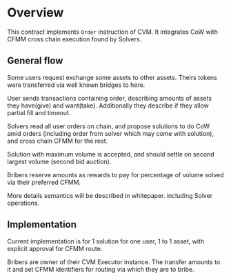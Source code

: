 # Overview

This contract implements `Order` instruction of CVM.
It integrates CoW with CFMM cross chain execution found by Solvers.

## General flow


Some users request exchange some assets to other assets.
Theirs tokens were transferred via well known bridges to here. 

User sends transactions containing order, describing amounts of assets they have(give) and want(take).
Additionally they describe if they allow partial fill and timeout.

Solvers read all user orders on chain, and propose solutions to do CoW amid orders (including order from solver which may come with solution),
and cross chain CFMM for the rest. 

Solution with maximum volume is accepted, and should settle on second largest volume (second bid auction). 

Bribers reserve amounts as rewards to pay for percentage of volume solved via their preferred CFMM.

More details semantics will be described in whitepaper. including Solver operations.

## Implementation

Current implementation is for 1 solution for one user, 1 to 1 asset, with explicit approval for CFMM route.

Bribers are owner of their CVM Executor instance. 
The transfer amounts to it and set CFMM identifiers for routing via which they are to bribe.



